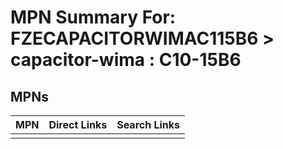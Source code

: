 



# MPN Summary For: FZECAPACITORWIMAC115B6 > capacitor-wima : C10-15B6

## MPNs
  

|MPN|Direct Links|Search Links|
| :--- | :--- | :--- |
||||
